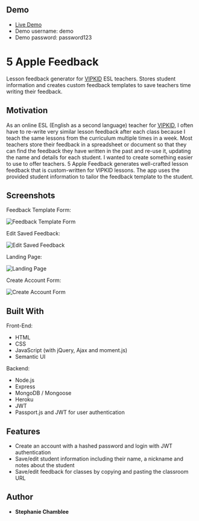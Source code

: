 ## Demo

- [Live Demo](https://secret-badlands-91696.herokuapp.com/)
- Demo username: demo
- Demo password: password123

# 5 Apple Feedback

Lesson feedback generator for [VIPKID](https://t.vipkid.com.cn/activity/popup?refereeId=4057772&refersourceid=a01) ESL teachers. Stores student information and creates custom feedback templates to save teachers time writing their feedback.

## Motivation

As an online ESL (English as a second language) teacher for [VIPKID](https://t.vipkid.com.cn/activity/popup?refereeId=4057772&refersourceid=a01), I often have to re-write very similar lesson feedback after each class because I teach the same lessons from the curriculum multiple times in a week. Most teachers store their feedback in a spreadsheet or document so that they can find the feedback they have written in the past and re-use it, updating the name and details for each student. I wanted to create something easier to use to offer teachers. 5 Apple Feedback generates well-crafted lesson feedback that is custom-written for VIPKID lessons. The app uses the provided student information to tailor the feedback template to the student. 

## Screenshots

Feedback Template Form:

![Feedback Template Form](https://image.ibb.co/hNm4i8/Screen_Shot_2018_05_26_at_11_22_18_AM.png)

Edit Saved Feedback:

![Edit Saved Feedback](https://image.ibb.co/hN0Qqo/Screen_Shot_2018_05_26_at_11_23_50_AM.png)

Landing Page:

![Landing Page](https://image.ibb.co/eDLV5o/Screen_Shot_2018_05_26_at_11_11_30_AM.png)

Create Account Form:

![Create Account Form](http://i68.tinypic.com/sxd9xk.png)

## Built With

Front-End:
* HTML
* CSS
* JavaScript (with jQuery, Ajax and moment.js)
* Semantic UI

Backend:
* Node.js
* Express
* MongoDB / Mongoose
* Heroku
* JWT
* Passport.js and JWT for user authentication

## Features

* Create an account with a hashed password and login with JWT authentication
* Save/edit student information including their name, a nickname and notes about the student
* Save/edit feedback for classes by copying and pasting the classroom URL

## Author

* **Stephanie Chamblee** 
